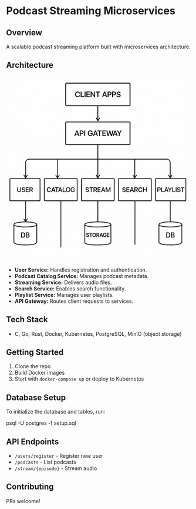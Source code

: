 # Podcast Streaming Microservices

## Overview
A scalable podcast streaming platform built with microservices architecture.

## Architecture

<img src="diagram.png" alt="Architecture Diagram" width="500">

- **User Service:** Handles registration and authentication.
- **Podcast Catalog Service:** Manages podcast metadata.
- **Streaming Service:** Delivers audio files.
- **Search Service:** Enables search functionality.
- **Playlist Service:** Manages user playlists.
- **API Gateway:** Routes client requests to services.

## Tech Stack
- C, Go, Rust, Docker, Kubernetes, PostgreSQL, MinIO (object storage)

## Getting Started
1. Clone the repo
2. Build Docker images
3. Start with `docker-compose up` or deploy to Kubernetes

## Database Setup

To initialize the database and tables, run:

psql -U postgres -f setup.sql


## API Endpoints
- `/users/register` - Register new user
- `/podcasts` - List podcasts
- `/stream/{episode}` - Stream audio

## Contributing
PRs welcome!
